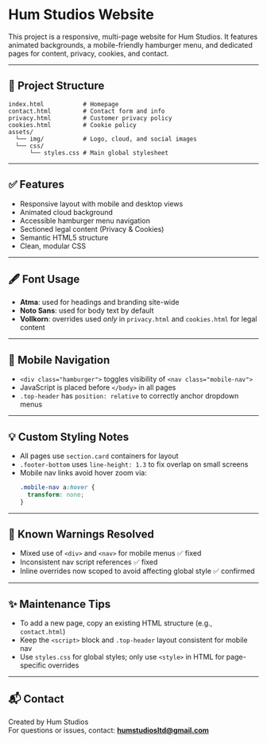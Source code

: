 # Hum Studios Website

This project is a responsive, multi-page website for Hum Studios. It features animated backgrounds, a mobile-friendly hamburger menu, and dedicated pages for content, privacy, cookies, and contact.

---

## 🔧 Project Structure

```text
index.html           # Homepage
contact.html         # Contact form and info
privacy.html         # Customer privacy policy
cookies.html         # Cookie policy
assets/
  └── img/           # Logo, cloud, and social images
  └── css/
      └── styles.css # Main global stylesheet
```

---

## ✅ Features

- Responsive layout with mobile and desktop views
- Animated cloud background
- Accessible hamburger menu navigation
- Sectioned legal content (Privacy & Cookies)
- Semantic HTML5 structure
- Clean, modular CSS

---

## 🖋 Font Usage

- **Atma**: used for headings and branding site-wide
- **Noto Sans**: used for body text by default
- **Vollkorn**: overrides used *only* in `privacy.html` and `cookies.html` for legal content

---

## 📱 Mobile Navigation

- `<div class="hamburger">` toggles visibility of `<nav class="mobile-nav">`
- JavaScript is placed before `</body>` in all pages
- `.top-header` has `position: relative` to correctly anchor dropdown menus

---

## 💡 Custom Styling Notes

- All pages use `section.card` containers for layout
- `.footer-bottom` uses `line-height: 1.3` to fix overlap on small screens
- Mobile nav links avoid hover zoom via:
  ```css
  .mobile-nav a:hover {
    transform: none;
  }
  ```

---

## 🚫 Known Warnings Resolved

- Mixed use of `<div>` and `<nav>` for mobile menus ✅ fixed
- Inconsistent nav script references ✅ fixed
- Inline overrides now scoped to avoid affecting global style ✅ confirmed

---

## ✨ Maintenance Tips

- To add a new page, copy an existing HTML structure (e.g., `contact.html`)
- Keep the `<script>` block and `.top-header` layout consistent for mobile nav
- Use `styles.css` for global styles; only use `<style>` in HTML for page-specific overrides

---

## 📬 Contact

Created by Hum Studios  
For questions or issues, contact: **humstudiosltd@gmail.com**